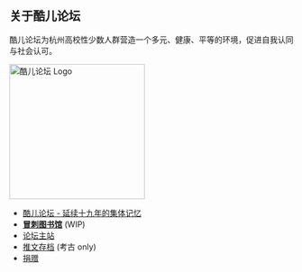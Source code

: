 ## 关于酷儿论坛

酷儿论坛为杭州高校性少数人群营造一个多元、健康、平等的环境，促进自我认同与社会认可。

<img src="https://motss.cc/34d81d63fc27cfbe190bbcb3c6c5412c65b04086.png" alt="酷儿论坛 Logo" style="width:240px"/>

- [酷儿论坛 - 延续十九年的集体记忆](https://motss.cc/library/article/延续十九年的集体记忆/)
- [**冒刺图书馆**](https://motss.cc/library/) (WIP)
- [论坛主站](https://forum.motss.cc)
- [推文存档](https://motss.cc/archives/) (考古 only)
- [捐赠](https://motss.cc/support/)
